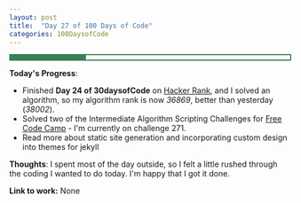 ```yaml
---
layout: post
title:  "Day 27 of 100 Days of Code"
categories: 100DaysofCode
---
```

<div style = "width: 100%; height: 8px; border: 2px; border-style: solid; border-color: #3a7f57;">
  <div style = "width: 27%; height: 8px; background-color: #3a7f57;">
  </div>
</div>


**Today's Progress**:
+ Finished **Day 24 of 30daysofCode** on [Hacker Rank](http://www.hackerrank.com), and I solved an algorithm, so my algorithm rank is now *36869*, better than yesterday (*38002*). 
+ Solved two of the Intermediate Algorithm Scripting Challenges for [Free Code Camp]( https://www.freecodecamp.org) - I'm currently on challenge 271.
+ Read more about static site generation and incorporating custom design into themes for jekyll 

**Thoughts**: I spent most of the day outside, so I felt a little rushed through the coding I wanted to do today. I'm happy that I got it done.  

**Link to work:**  None